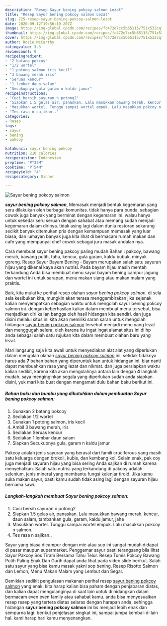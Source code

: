 ```yaml
---
description: "Resep Sayur bening pokcoy salmon Lezat"
title: "Resep Sayur bening pokcoy salmon Lezat"
slug: 725-resep-sayur-bening-pokcoy-salmon-lezat
date: 2020-09-12T19:56:19.207Z
image: https://img-global.cpcdn.com/recipes/fc472e7cc5b65115/751x532cq70/sayur-bening-pokcoy-salmon-foto-resep-utama.jpg
thumbnail: https://img-global.cpcdn.com/recipes/fc472e7cc5b65115/751x532cq70/sayur-bening-pokcoy-salmon-foto-resep-utama.jpg
cover: https://img-global.cpcdn.com/recipes/fc472e7cc5b65115/751x532cq70/sayur-bening-pokcoy-salmon-foto-resep-utama.jpg
author: Rosie McCarthy
ratingvalue: 3.3
reviewcount: 9
recipeingredient:
- "2 batang pokcoy"
- "1/2 wortel"
- "1 potong salmon iris kecil"
- "3 bawang merah iris"
- "Seruas kencur"
- "1 lembar daun salam"
- "Secukupnya gula garam n kaldu jamur"
recipeinstructions:
- "Cuci bersih sayuran n potong2"
- "Siapkan 1.5 gelas air, panaskan. Lalu masukkan bawang merah, kencur, daun salam, tambahkan gula, garam, kaldu jamur, jahe"
- "Masukkan wortel. Tunggu sampai wortel empuk. Lalu masukkan pokcoy n salmon."
- "Tes rasa n sajikan.."
categories:
- Resep
tags:
- sayur
- bening
- pokcoy

katakunci: sayur bening pokcoy 
nutrition: 210 calories
recipecuisine: Indonesian
preptime: "PT32M"
cooktime: "PT54M"
recipeyield: "4"
recipecategory: Dinner

---
```



![Sayur bening pokcoy salmon](https://img-global.cpcdn.com/recipes/fc472e7cc5b65115/751x532cq70/sayur-bening-pokcoy-salmon-foto-resep-utama.jpg)

<b><i>sayur bening pokcoy salmon</i></b>, Memasak menjadi bentuk kegemaran yang seru dilakukan oleh berbagai komunitas. tidak hanya para bunda, sebagian cowok juga banyak yang berminat dengan kegemaran ini. walau hanya untuk sekedar seru seruan dengan sahabat atau memang sudah menjadi kegemaran dalam dirinya. tidak asing lagi dalam dunia restoran sekarang sedikit banyak ditemukan pria dengan kemampuan memasak yang luar biasa, dan lumayan banyak juga kita lihat di bermacam rumah makan dan cafe yang mempunyai chef cowok sebagai juru masak andalan nya.

Cara membuat sayur bening pakcoy paling mudah Bahan : pakcoy, bawang merah, bawang putih, tahu, kencur, gula garam, kaldu bubuk, minyak goreng. Resep Sayur Bayam Bening - Bayam merupakan salah satu sayuran hijau yang dikenal kaya akan nutrisi. Pada bayam hijau masih mentah terkandung Anda bisa membuat menu sayur bayam bening campur jagung dan wortel ini untuk sarapan, menu makan siang atau makan malam yang praktis.

Baik, kita mulai ke perihal resep olahan <i>sayur bening pokcoy salmon</i>. di sela sela kesibukan kita, mungkin akan terasa menggembirakan jika sejenak kalian menyempatkan sebagian waktu untuk mengolah sayur bening pokcoy salmon ini. dengan keberhasilan kalian dalam membuat menu tersebut, bisa menjadikan diri kalian bangga oleh hasil hidangan kita sendiri. dan juga disini melalui situs ini kita akan memiliki saran saran untuk mengolah hidangan <u>sayur bening pokcoy salmon</u> tersebut menjadi menu yang lezat dan menggugah selera, oleh karena itu ingat ingat alamat situs ini di hp anda sebagai salah satu rujukan kita dalam membuat olahan baru yang lezat.


Mari langsung saja kita awali untuk menyediakan alat alat yang diperlukan dalam mengolah olahan <u><i>sayur bening pokcoy salmon</i></u> ini. setidak tidaknya harus ada <b>7</b> bahan bahan yang diperuntuk kan untuk hidangan ini. biar nanti dapat membuahkan rasa yang lezat dan nikmat. dan juga persiapkan waktu kalian sedikit, karena kita akan mengolahnya antara lain dengan <b>4</b> langkah mudah. saya menginginkan segala yang diperlukan sudah anda siapkan disini, yuk mari kita buat dengan mengamati dulu bahan baku berikut ini.

<!--inarticleads1-->

##### Bahan baku dan bumbu yang dibutuhkan dalam pembuatan Sayur bening pokcoy salmon:

1. Gunakan 2 batang pokcoy
1. Sediakan 1/2 wortel
1. Gunakan 1 potong salmon, iris kecil
1. Ambil 3 bawang merah, iris
1. Sediakan Seruas kencur
1. Sediakan 1 lembar daun salam
1. Siapkan Secukupnya gula, garam n kaldu jamur


Pakcoy adalah jenis sayuran yang berasal dari famili cruciferous yang masih satu keluarga dengan brokoli, kubis, dan kembang kol. Selain enak, pak coy juga menjadi sayuran hijau yang bisa sering Anda sajikan di rumah karena menyehatkan. Salah satu nutrisi yang terkandung di pakcoy adalah selenium, jenis mineral yang membantu fungsi kelenjar tiroid. Jika kamu suka makan sayur, pasti kamu sudah tidak asing lagi dengan sayuran hijau bernama sawi. 

<!--inarticleads2-->

##### Langkah-langkah membuat Sayur bening pokcoy salmon:

1. Cuci bersih sayuran n potong2
1. Siapkan 1.5 gelas air, panaskan. Lalu masukkan bawang merah, kencur, daun salam, tambahkan gula, garam, kaldu jamur, jahe
1. Masukkan wortel. Tunggu sampai wortel empuk. Lalu masukkan pokcoy n salmon.
1. Tes rasa n sajikan..


Sayur yang biasa dicampur dengan mie atau sup ini sangat mudah didapat di pasar maupun supermarket. Penggemar sayur pasti terangsang bila lihat Sayur Pakcoy Sos Tiram Bersama Tahu Telur. Resep Tumis Pokcoy Bawang Putih Paling Enak Dan Gurih dapat anda lihat pada video slide berikut. Salah satu sayur yang bisa kamu masak yakni sop bening. Resep Risotto Salmon dan Lemon, Menu Makan Malam yang Lembut dan Segar. 

Demikian sedikit pengulasan makanan perihal resep <u>sayur bening pokcoy salmon</u> yang enak. kita harap kalian bisa paham dengan penjabaran diatas, dan kalian dapat mengulanginya di saat lain untuk di hidangkan dalam bermacam even even family atau sahabat kamu. anda bisa menyesuaikan resep resep yang tertera diatas selaras dengan harapan anda, sehingga hidangan <b>sayur bening pokcoy salmon</b> ini bs menjadi lebih enak dan sempurna lagi. berikut penjelasan singkat ini, sampai jumpa kembali di lain hal. kami harap hari kamu menyenangkan.
